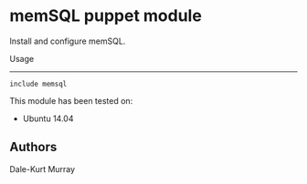 # memSQL puppet module

Install and configure memSQL.

Usage
_____

```puppet
include memsql
```

This module has been tested on:
* Ubuntu 14.04

Authors
-----
Dale-Kurt Murray